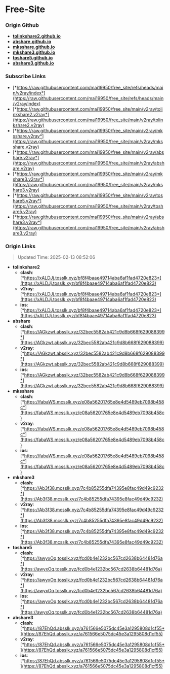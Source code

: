 # Free-Site

### Origin Github

- [**tolinkshare2.github.io**](https://github.com/tolinkshare2/tolinkshare2.github.io)
- [**abshare.github.io**](https://github.com/abshare/abshare.github.io)
- [**mksshare.github.io**](https://github.com/mksshare/mksshare.github.io)
- [**mkshare3.github.io**](https://github.com/mkshare3/mkshare3.github.io)
- [**toshare5.github.io**](https://github.com/toshare5/toshare5.github.io)
- [**abshare3.github.io**](https://github.com/abshare3/abshare3.github.io)

### Subscribe Links

- [*https://raw.githubusercontent.com/mai19950/free_site/refs/heads/main/v2ray/index*](https://raw.githubusercontent.com/mai19950/free_site/refs/heads/main/v2ray/index)
- [*https://raw.githubusercontent.com/mai19950/free_site/main/v2ray/tolinkshare2.v2ray*](https://raw.githubusercontent.com/mai19950/free_site/main/v2ray/tolinkshare2.v2ray)
- [*https://raw.githubusercontent.com/mai19950/free_site/main/v2ray/mksshare.v2ray*](https://raw.githubusercontent.com/mai19950/free_site/main/v2ray/mksshare.v2ray)
- [*https://raw.githubusercontent.com/mai19950/free_site/main/v2ray/abshare.v2ray*](https://raw.githubusercontent.com/mai19950/free_site/main/v2ray/abshare.v2ray)
- [*https://raw.githubusercontent.com/mai19950/free_site/main/v2ray/mkshare3.v2ray*](https://raw.githubusercontent.com/mai19950/free_site/main/v2ray/mkshare3.v2ray)
- [*https://raw.githubusercontent.com/mai19950/free_site/main/v2ray/toshare5.v2ray*](https://raw.githubusercontent.com/mai19950/free_site/main/v2ray/toshare5.v2ray)
- [*https://raw.githubusercontent.com/mai19950/free_site/main/v2ray/abshare3.v2ray*](https://raw.githubusercontent.com/mai19950/free_site/main/v2ray/abshare3.v2ray)

### Origin Links

> Updated Time: 2025-02-13 08:52:06

- **tolinkshare2**
  - **clash**: [*https://xALDJj.tosslk.xyz/bf8f4baae49714aba6af1fad4720e823*](https://xALDJj.tosslk.xyz/bf8f4baae49714aba6af1fad4720e823)
  - **v2ray**: [*https://xALDJj.tosslk.xyz/bf8f4baae49714aba6af1fad4720e823*](https://xALDJj.tosslk.xyz/bf8f4baae49714aba6af1fad4720e823)
  - **ios**: [*https://xALDJj.tosslk.xyz/bf8f4baae49714aba6af1fad4720e823*](https://xALDJj.tosslk.xyz/bf8f4baae49714aba6af1fad4720e823)
- **abshare**
  - **clash**: [*https://AGkzwt.absslk.xyz/32bec5582ab421c9d8b668f629088399*](https://AGkzwt.absslk.xyz/32bec5582ab421c9d8b668f629088399)
  - **v2ray**: [*https://AGkzwt.absslk.xyz/32bec5582ab421c9d8b668f629088399*](https://AGkzwt.absslk.xyz/32bec5582ab421c9d8b668f629088399)
  - **ios**: [*https://AGkzwt.absslk.xyz/32bec5582ab421c9d8b668f629088399*](https://AGkzwt.absslk.xyz/32bec5582ab421c9d8b668f629088399)
- **mksshare**
  - **clash**: [*https://fabaWS.mcsslk.xyz/e08a56201765e8e4d5489eb7098b458c*](https://fabaWS.mcsslk.xyz/e08a56201765e8e4d5489eb7098b458c)
  - **v2ray**: [*https://fabaWS.mcsslk.xyz/e08a56201765e8e4d5489eb7098b458c*](https://fabaWS.mcsslk.xyz/e08a56201765e8e4d5489eb7098b458c)
  - **ios**: [*https://fabaWS.mcsslk.xyz/e08a56201765e8e4d5489eb7098b458c*](https://fabaWS.mcsslk.xyz/e08a56201765e8e4d5489eb7098b458c)
- **mkshare3**
  - **clash**: [*https://Ab3f38.mcsslk.xyz/7c4b85255dfa74395e8fac49d49c9232*](https://Ab3f38.mcsslk.xyz/7c4b85255dfa74395e8fac49d49c9232)
  - **v2ray**: [*https://Ab3f38.mcsslk.xyz/7c4b85255dfa74395e8fac49d49c9232*](https://Ab3f38.mcsslk.xyz/7c4b85255dfa74395e8fac49d49c9232)
  - **ios**: [*https://Ab3f38.mcsslk.xyz/7c4b85255dfa74395e8fac49d49c9232*](https://Ab3f38.mcsslk.xyz/7c4b85255dfa74395e8fac49d49c9232)
- **toshare5**
  - **clash**: [*https://awyxOq.tosslk.xyz/fcd0b4e1232bc567cd2638b64481d76a*](https://awyxOq.tosslk.xyz/fcd0b4e1232bc567cd2638b64481d76a)
  - **v2ray**: [*https://awyxOq.tosslk.xyz/fcd0b4e1232bc567cd2638b64481d76a*](https://awyxOq.tosslk.xyz/fcd0b4e1232bc567cd2638b64481d76a)
  - **ios**: [*https://awyxOq.tosslk.xyz/fcd0b4e1232bc567cd2638b64481d76a*](https://awyxOq.tosslk.xyz/fcd0b4e1232bc567cd2638b64481d76a)
- **abshare3**
  - **clash**: [*https://87EhQd.absslk.xyz/a761566e5075dc45e3a1295808d1cf55*](https://87EhQd.absslk.xyz/a761566e5075dc45e3a1295808d1cf55)
  - **v2ray**: [*https://87EhQd.absslk.xyz/a761566e5075dc45e3a1295808d1cf55*](https://87EhQd.absslk.xyz/a761566e5075dc45e3a1295808d1cf55)
  - **ios**: [*https://87EhQd.absslk.xyz/a761566e5075dc45e3a1295808d1cf55*](https://87EhQd.absslk.xyz/a761566e5075dc45e3a1295808d1cf55)
